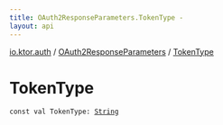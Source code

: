```yaml
---
title: OAuth2ResponseParameters.TokenType - 
layout: api
---
```


<div class='api-docs-breadcrumbs'><a href="../index.html">io.ktor.auth</a> / <a href="index.html">OAuth2ResponseParameters</a> / <a href="./-token-type.html">TokenType</a></div>

# TokenType

<div class="signature"><code><span class="keyword">const</span> <span class="keyword">val </span><span class="identifier">TokenType</span><span class="symbol">: </span><a href="https://kotlinlang.org/api/latest/jvm/stdlib/kotlin/-string/index.html"><span class="identifier">String</span></a></code></div>
